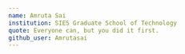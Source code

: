 ```yaml
---
name: Amruta Sai
institution: SIES Graduate School of Technology
quote: Everyone can, but you did it first.
github_user: Amrutasai
---
```

